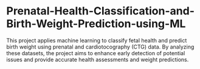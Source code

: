 # Prenatal-Health-Classification-and-Birth-Weight-Prediction-using-ML
This project applies machine learning to classify fetal health and predict birth weight using prenatal and cardiotocography (CTG) data. By analyzing these datasets, the project aims to enhance early detection of potential issues and provide accurate health assessments and weight predictions.
